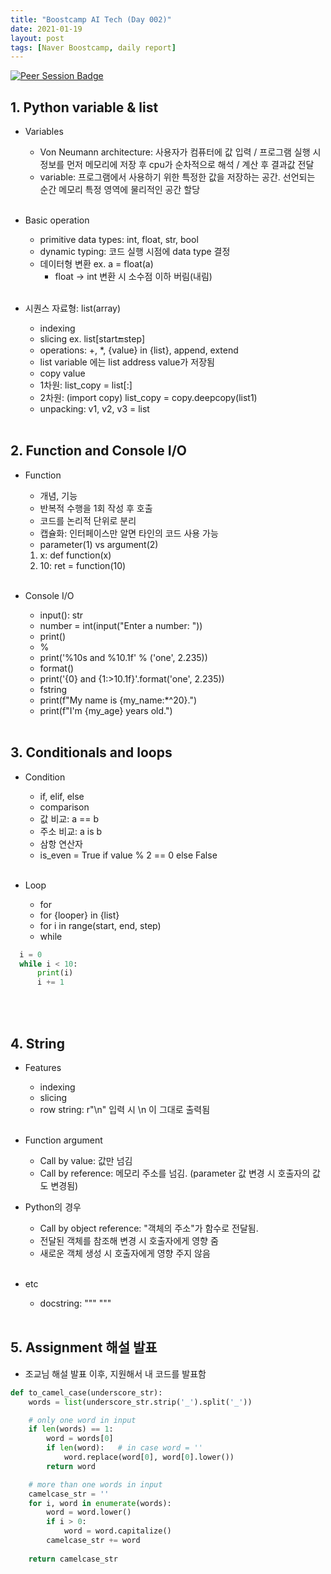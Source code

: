 ```yaml
---
title: "Boostcamp AI Tech (Day 002)"
date: 2021-01-19
layout: post
tags: [Naver Boostcamp, daily report]
---
```


[![Peer Session Badge](https://img.shields.io/badge/Peer%20Session-CC527A?style=flat)](../peer_session/day2.html)

## 1. Python variable & list

* Variables
  * Von Neumann architecture: 사용자가 컴퓨터에 값 입력 / 프로그램 실행 시 정보를 먼저 메모리에 저장 후 cpu가 순차적으로 해석 / 계산 후 결과값 전달
  * variable: 프로그램에서 사용하기 위한 특정한 값을 저장하는 공간. 선언되는 순간 메모리 특정 영역에 물리적인 공간 할당
<br><br>

* Basic operation
  * primitive data types: int, float, str, bool
  * dynamic typing: 코드 실행 시점에 data type 결정
  * 데이터형 변환 ex. a = float(a)
  	* float -> int 변환 시 소수점 이하 버림(내림)
<br><br>

* 시퀀스 자료형: list(array)
  * indexing
  * slicing ex. list[start:end:step]
  * operations: +, *, {value} in {list}, append, extend
  * list variable 에는 list address value가 저장됨
   * copy value
    * 1차원: list_copy = list[:]
    * 2차원: (import copy) list_copy = copy.deepcopy(list1)
  * unpacking: v1, v2, v3 = list
<br><br>

## 2. Function and Console I/O

* Function
  * 개념, 기능
   * 반복적 수행을 1회 작성 후 호출
   * 코드를 논리적 단위로 분리
   * 캡슐화: 인터페이스만 알면 타인의 코드 사용 가능
  * parameter(1) vs argument(2)
   1. x: def function(x)
   2. 10: ret = function(10)
<br><br>

* Console I/O
  * input(): str
   * number = int(input("Enter a number: "))
  * print()
   * %
    * print('%10s and %10.1f' % ('one', 2.235))
   * format()
    * print('{0} and {1:>10.1f}'.format('one', 2.235))
   * fstring
    * print(f"My name is {my_name:*^20}.")
    * print(f"I'm {my_age} years old.")
<br><br>

## 3. Conditionals and loops

* Condition
  * if, elif, else
  * comparison
   * 값 비교: a == b
   * 주소 비교: a is b
  * 삼항 연산자
   * is_even = True if value % 2 == 0 else False
<br><br>

* Loop
  * for
   * for {looper} in {list}
   * for i in range(start, end, step)
  * while

``` python
  i = 0
  while i < 10:
      print(i)
      i += 1
```

<br><br>

## 4. String

* Features
  * indexing
  * slicing
  * row string: r"\n" 입력 시 \n 이 그대로 출력됨
<br><br>

* Function argument
  * Call by value: 값만 넘김
  * Call by reference: 메모리 주소를 넘김. (parameter 값 변경 시 호출자의 값도 변경됨)
* Python의 경우
  * Call by object reference: "객체의 주소"가 함수로 전달됨.
   * 전달된 객체를 참조해 변경 시 호출자에게 영향 줌
   * 새로운 객체 생성 시 호출자에게 영향 주지 않음
<br><br>

* etc
  * docstring: """ """
<br><br>

## 5. Assignment 해설 발표

* 조교님 해설 발표 이후, 지원해서 내 코드를 발표함

``` python
def to_camel_case(underscore_str):
    words = list(underscore_str.strip('_').split('_'))

    # only one word in input
    if len(words) == 1:
        word = words[0]
        if len(word):   # in case word = ''
            word.replace(word[0], word[0].lower())
        return word

    # more than one words in input
    camelcase_str = ''
    for i, word in enumerate(words):
        word = word.lower()
        if i > 0:
            word = word.capitalize()
        camelcase_str += word
        
    return camelcase_str
```


